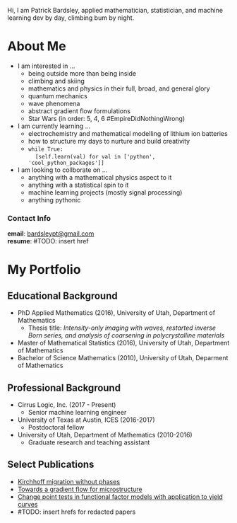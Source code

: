 Hi, I am Patrick Bardsley, applied mathematician, statistician, and
machine learning dev by day, climbing bum by night.


# About Me
- I am interested in ...
  - being outside more than being inside
  - climbing and skiing
  - mathematics and physics in their full, broad, and general glory
  - quantum mechanics
  - wave phenomena
  - abstract gradient flow formulations
  - Star Wars (in order: 5, 4, 6 #EmpireDidNothingWrong)
- I am currently learning ...
  - electrochemistry and mathematical modelling of lithium ion batteries
  - how to structure my days to nurture and build creativity
  - `while True:`<br>    `[self.learn(val) for val in ['python', 'cool_python_packages']]`
- I am looking to collborate on ...
  - anything with a mathematical physics aspect to it
  - anything with a statistical spin to it
  - machine learning projects (mostly signal processing)
  - anything pythonic

### Contact Info
**email**: bardsleypt@gmail.com<br>
**resume**: #TODO: insert href

# My Portfolio

## Educational Background

- PhD Applied Mathematics (2016), University of Utah, Department of Mathematics
  - Thesis title: *Intensity-only imaging with waves, restarted inverse Born series, and analysis of coarsening in polycrystalline materials*
- Master of Mathematical Statistics (2016), University of Utah, Department of Mathematics
- Bachelor of Science Mathematics (2010), University of Utah, Deparment of Mathematics

## Professional Background
- Cirrus Logic, Inc. (2017 - Present)
  - Senior machine learning engineer
- University of Texas at Austin, ICES (2016-2017)
  - Postdoctoral fellow
- University of Utah, Department of Mathematics (2010-2016)
  - Graduate research and teaching assistant 
 	
## Select Publications
- [Kirchhoff migration without phases](./papers/kmig_io.pdf)
- [Towards a gradient flow for microstructure](./papers/gfgbcd.pdf)
- [Change point tests in functional factor models with application to yield curves](.papers/cp_eigs.pdf)
- \#TODO: insert hrefs for redacted papers


